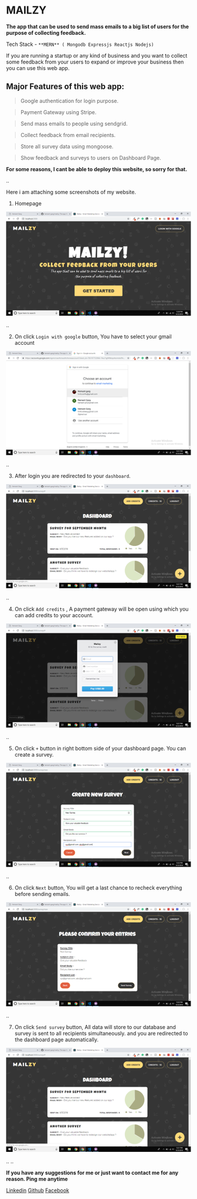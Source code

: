 # MAILZY

**The app that can be used to send mass emails to a big list of users for the purpose of collecting feedback.**

Tech Stack - `**MERN** ( Mongodb Expressjs Reactjs Nodejs)`

If you are running a startup or any kind of business and you want to collect some feedback from your users to expand or improve your business then you can use this web app.

## Major Features of this web app: 

 > Google authentication for login purpose.

 > Payment Gateway using Stripe.
 
 > Send mass emails to people using sendgrid.
 
 > Collect feedback from email recipients.
 
 > Store all survey data using mongoose.
 
 > Show feedback and surveys to users on Dashboard Page.

**For some reasons, I cant be able to deploy this website, so sorry for that.**

..

Here i am attaching some screenshots of my website. 

1) Homepage

<img src='./media/Screenshot (290).png'>

..

2) On click `Login with google` button, You have to select your gmail account

<img src='./media/Screenshot (291).png'>

..

3) After login you are redirected to your `dashboard`.

<img src='./media/Screenshot (292).png'>

..

4) On click `Add credits` , A payment gateway will be open using which you can add credits to your account.

<img src='./media/Screenshot (293).png'>

..

5) On click `+` button in right bottom side of your dashboard page. You can create a survey.

<img src='./media/Screenshot (295).png'>

..

6) On click `Next` button, You will get a last chance to recheck everything before sending emails.

<img src='./media/Screenshot (296).png'>

..

7) On click `Send survey` button, All data will store to our database and survey is sent to all recipients simultaneously. and you are redirected to the dashboard page automatically.

<img src='./media/Screenshot (292).png'>

..
..

**If you have any suggestions for me or just want to contact me for any reason. Ping me anytime**

[Linkedin](https://www.linkedin.com/in/hemantgarg6/) [Github](https://github.com/hemant-garg/) [Facebook](https://www.facebook.com/hemantgarg6)